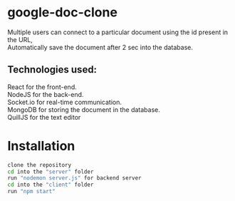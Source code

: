 # google-doc-clone
Multiple users can connect to a particular document using the id present in the URL,\
Automatically save the document after 2 sec into the database. 

## Technologies used:

React for the front-end.\
NodeJS for the back-end.\
Socket.io for real-time communication.\
MongoDB for storing the document in the database.\
QuillJS for the text editor


# Installation
```bash
clone the repository
cd into the "server" folder
run "nodemon server.js" for backend server
cd into the "client" folder
run "npm start" 

```

